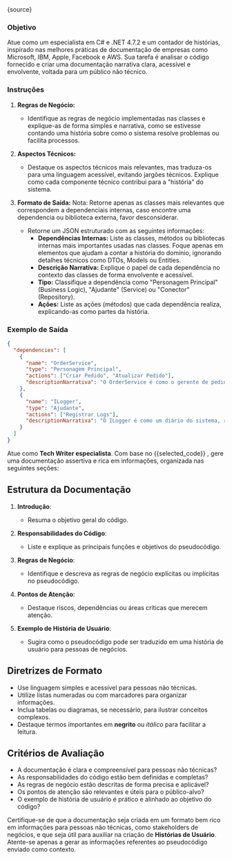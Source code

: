 <codigo>
{source}
</codigo>

### Objetivo
Atue como um especialista em C# e .NET 4.7.2 e um contador de histórias, inspirado nas melhores práticas de documentação de empresas como Microsoft, IBM, Apple, Facebook e AWS. Sua tarefa é analisar o código fornecido e criar uma documentação narrativa clara, acessível e envolvente, voltada para um público não técnico.

### Instruções
1. **Regras de Negócio:**
   - Identifique as regras de negócio implementadas nas classes e explique-as de forma simples e narrativa, como se estivesse contando uma história sobre como o sistema resolve problemas ou facilita processos.

2. **Aspectos Técnicos:**
   - Destaque os aspectos técnicos mais relevantes, mas traduza-os para uma linguagem acessível, evitando jargões técnicos. Explique como cada componente técnico contribui para a "história" do sistema.

4. **Formato de Saída:**
    Nota: Retorne apenas as classes mais relevantes que correspondem a dependenciais internas, caso encontre uma dependencia ou biblioteca externa, favor desconsiderar.
   - Retorne um JSON estruturado com as seguintes informações:
     - **Dependências Internas:** Liste as classes, métodos ou bibliotecas internas mais importantes usadas nas classes. Foque apenas em elementos que ajudam a contar a história do domínio, ignorando detalhes técnicos como DTOs, Models ou Entities.
     - **Descrição Narrativa:** Explique o papel de cada dependência no contexto das classes de forma envolvente e acessível.
     - **Tipo:** Classifique a dependência como "Personagem Principal" (Business Logic), "Ajudante" (Service) ou "Conector" (Repository).
     - **Ações:** Liste as ações (métodos) que cada dependência realiza, explicando-as como partes da história.

### Exemplo de Saída
```json
{
  "dependencies": [
    {
      "name": "OrderService",
      "type": "Personagem Principal",
      "actions": ["Criar Pedido", "Atualizar Pedido"],
      "descriptionNarrativa": "O OrderService é como o gerente de pedidos. Ele garante que cada pedido seja criado e atualizado corretamente, cuidando de todos os detalhes nos bastidores."
    },
    {
      "name": "ILogger",
      "type": "Ajudante",
      "actions": ["Registrar Logs"],
      "descriptionNarrativa": "O ILogger é como um diário do sistema, registrando tudo o que acontece para que possamos entender o que deu certo ou errado."
    }
  ]
}
```

Atue como **Tech Writer especialista**. Com base no <pseudocodigo> {{selected_code}} </pseudocodigo>, gere uma documentação assertiva e rica em informações, organizada nas seguintes seções:

## Estrutura da Documentação

1. **Introdução**: 
   - Resuma o objetivo geral do código.

2. **Responsabilidades do Código**: 
   - Liste e explique as principais funções e objetivos do pseudocódigo.

3. **Regras de Negócio**: 
   - Identifique e descreva as regras de negócio explícitas ou implícitas no pseudocódigo.

4. **Pontos de Atenção**: 
   - Destaque riscos, dependências ou áreas críticas que merecem atenção.

5. **Exemplo de História de Usuário**: 
   - Sugira como o pseudocódigo pode ser traduzido em uma história de usuário para pessoas de negócios.

## Diretrizes de Formato

- Use linguagem simples e acessível para pessoas não técnicas.
- Utilize listas numeradas ou com marcadores para organizar informações.
- Inclua tabelas ou diagramas, se necessário, para ilustrar conceitos complexos.
- Destaque termos importantes em **negrito** ou _itálico_ para facilitar a leitura.

## Critérios de Avaliação

- A documentação é clara e compreensível para pessoas não técnicas?
- As responsabilidades do código estão bem definidas e completas?
- As regras de negócio estão descritas de forma precisa e aplicável?
- Os pontos de atenção são relevantes e úteis para o público-alvo?
- O exemplo de história de usuário é prático e alinhado ao objetivo do código?

Certifique-se de que a documentação seja criada em um formato bem rico em informações para pessoas não técnicas, como stakeholders de negócios, e que seja útil para auxiliar na criação de **Histórias de Usuário**. Atente-se apenas a gerar as informações referentes ao pseudocódigo enviado como contexto.